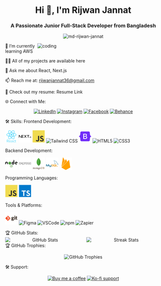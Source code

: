<h1 align="center">Hi 👋, I'm Rijwan Jannat</h1> <h3 align="center">A Passionate Junior Full-Stack Developer from Bangladesh</h3> <p align="center"> <img src="https://komarev.com/ghpvc/?username=md-rijwan-jannat&label=Profile%20views&color=0e75b6&style=flat" alt="md-rijwan-jannat" /> </p> <img align="right" alt="coding" width="400" src="https://user-images.githubusercontent.com/55389276/140866485-8fb1c876-9a8f-4d6a-98dc-08c4981eaf70.gif">
🌱 I’m currently learning AWS

👨‍💻 All of my projects are available here

💬 Ask me about React, Next.js

📫 Reach me at: rijwanjannat36@gmail.com

📄 Check out my resume: Resume Link

🌐 Connect with Me:
<p align="center"> <a href="https://linkedin.com/in/md-rijwan-jannat1" target="_blank"><img src="https://img.shields.io/badge/LinkedIn-%230077B5.svg?logo=linkedin&logoColor=white" alt="LinkedIn"/></a> <a href="https://instagram.com/rijwanjannat" target="_blank"><img src="https://img.shields.io/badge/Instagram-%23E4405F.svg?logo=instagram&logoColor=white" alt="Instagram"/></a> <a href="https://www.facebook.com/profile.php?id=100086218014706" target="_blank"><img src="https://img.shields.io/badge/Facebook-%231877F2.svg?logo=Facebook&logoColor=white" alt="Facebook"/></a> <a href="https://behance.net/https://64a1312f9bc5c72b1524b993--dashing-fudge-319855.netlify.app/" target="_blank"><img src="https://img.shields.io/badge/Behance-1769ff?logo=behance&logoColor=white" alt="Behance"/></a> </p>
🛠️ Skills:
Frontend Development:
<p align="left"> <img src="https://raw.githubusercontent.com/devicons/devicon/master/icons/react/react-original-wordmark.svg" alt="React" width="40" height="40"/> <img src="https://raw.githubusercontent.com/devicons/devicon/master/icons/nextjs/nextjs-original-wordmark.svg" alt="Next.js" width="40" height="40"/> <img src="https://raw.githubusercontent.com/devicons/devicon/master/icons/javascript/javascript-original.svg" alt="JavaScript" width="40" height="40"/> <img src="https://www.vectorlogo.zone/logos/tailwindcss/tailwindcss-icon.svg" alt="Tailwind CSS" width="40" height="40"/> <img src="https://raw.githubusercontent.com/devicons/devicon/master/icons/bootstrap/bootstrap-plain.svg" alt="Bootstrap" width="40" height="40"/> <img src="https://www.vectorlogo.zone/logos/html5/html5-icon.svg" alt="HTML5" width="40" height="40"/> <img src="https://www.vectorlogo.zone/logos/css3/css3-icon.svg" alt="CSS3" width="40" height="40"/> </p>
Backend Development:
<p align="left"> <img src="https://raw.githubusercontent.com/devicons/devicon/master/icons/nodejs/nodejs-original-wordmark.svg" alt="Node.js" width="40" height="40"/> <img src="https://raw.githubusercontent.com/devicons/devicon/master/icons/express/express-original-wordmark.svg" alt="Express.js" width="40" height="40"/> <img src="https://raw.githubusercontent.com/devicons/devicon/master/icons/mongodb/mongodb-original-wordmark.svg" alt="MongoDB" width="40" height="40"/> <img src="https://raw.githubusercontent.com/devicons/devicon/master/icons/mysql/mysql-original-wordmark.svg" alt="MySQL" width="40" height="40"/> <img src="https://raw.githubusercontent.com/devicons/devicon/master/icons/firebase/firebase-plain.svg" alt="Firebase" width="40" height="40"/> </p>
Programming Languages:
<p align="left"> <img src="https://raw.githubusercontent.com/devicons/devicon/master/icons/javascript/javascript-original.svg" alt="JavaScript" width="40" height="40"/> <img src="https://raw.githubusercontent.com/devicons/devicon/master/icons/typescript/typescript-original.svg" alt="TypeScript" width="40" height="40"/> </p>
Tools & Platforms:
<p align="left"> <img src="https://raw.githubusercontent.com/devicons/devicon/master/icons/git/git-original-wordmark.svg" alt="Git" width="40" height="40"/> <img src="https://www.vectorlogo.zone/logos/figma/figma-icon.svg" alt="Figma" width="40" height="40"/> <img src="https://www.vectorlogo.zone/logos/visualstudio_code/visualstudio_code-icon.svg" alt="VSCode" width="40" height="40"/> <img src="https://www.vectorlogo.zone/logos/npmjs/npmjs-icon.svg" alt="npm" width="40" height="40"/> <img src="https://raw.githubusercontent.com/devicons/devicon/master/icons/zapier/zapier-original.svg" alt="Zapier" width="40" height="40"/> </p>
🏆 GitHub Stats:
<div align="center" style="display: flex; justify-content: center; gap: 20px; flex-wrap: wrap;"> <!-- GitHub Stats --> <img width="48%" src="https://github-readme-stats.vercel.app/api?username=md-rijwan-jannat&show_icons=true&locale=en&theme=radical" alt="GitHub Stats" /> <!-- Streak Stats --> <img width="48%" src="https://github-readme-streak-stats.herokuapp.com/?user=md-rijwan-jannat&theme=radical" alt="Streak Stats" /> </div>
🏆 GitHub Trophies:
<p align="center"> <img src="https://github-profile-trophy.vercel.app/?username=md-rijwan-jannat&theme=onedark&no-bg=true&no-frame=true" alt="GitHub Trophies" /> </p>
🛠️ Support:
<p align="center"> <a href="https://www.buymeacoffee.com/mdrijwanjannat" target="_blank"><img src="https://cdn.buymeacoffee.com/buttons/v2/default-yellow.png" height="50" width="210" alt="Buy me a coffee" /></a> <a href="https://ko-fi.com/mdrijwanjannat" target="_blank"><img src="https://cdn.ko-fi.com/cdn/kofi3.png?v=3" height="50" width="210" alt="Ko-fi support" /></a> </p>
